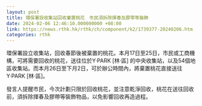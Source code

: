 ```yaml
---
layout: post
title: 環保署設收集站回收棄置桃花　市民須拆除揮春及膠帶等裝飾
date: 2024-02-06 12:46:10.000000000 +08:00
link: https://news.rthk.hk/rthk/ch/component/k2/1739377-20240206.htm
categories: rthk
---
```


環保署設立收集站，回收春節後被棄置的桃花。本月17日至25日，市民或工商機構，可將需要回收的桃花，送往位於Y·PARK [林·區] 的中央收集站，以及54個地區收集站。而本月26日至下月2日，可於辦公時間內，將棄置桃花直接送往Y·PARK [林·區]。 

發言人提醒市民，今次計劃只限於回收桃花，並注意乾淨回收，桃花在送往回收前，須拆除揮春及膠帶等裝飾物品，以免影響回收再造過程。
